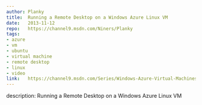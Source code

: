 ```yaml
--- 	
author:	Planky
title:	Running a Remote Desktop on a Windows Azure Linux VM
date:	2013-11-12
repo:	https://channel9.msdn.com/Niners/Planky
tags:	
- azure 
- vm 
- ubuntu 
- virtual machine 
- remote desktop 
- linux
- video 
link:	https://channel9.msdn.com/Series/Windows-Azure-Virtual-Machines-and-Networking-Tutorials/Running-a-Remote-Desktop-on-a-Windows-Azure-Linux-VM
---	
```

description:	Running a Remote Desktop on a Windows Azure Linux VM
